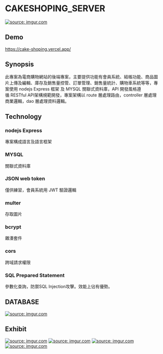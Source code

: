# CAKESHOPING_SERVER
<a href="https://imgur.com/dSWPQHY"><img src="https://i.imgur.com/dSWPQHY.png" title="source: imgur.com" /></a>
## Demo
https://cake-shoping.vercel.app/
## Synopsis
此專案為電商購物網站的後端專案，主要提供功能有會員系統、結帳功能、商品圖片上傳及編輯、庫存及銷售量控管、訂單管理、銷售量統計、購物車系統等等，專案使用 nodejs Express 框架 及 MYSQL 關聯式資料庫，API 開發風格遵  
循 RESTful API架構規範開發，專案架構以 route 層處理路由，controller 層處理商業邏輯，dao 層處理資料邏輯。
## Technology
### nodejs Express
專案構成語言及語言框架
### MYSQL
關聯式資料庫
### JSON web token
僅供練習，會員系統用 JWT 驗證邏輯
### multer
存取圖片
### bcrypt
雜湊套件
### cors
跨域請求權限
### SQL Prepared Statement
參數化查詢，防禦SQL Injection攻擊。效能上佔有優勢。
## DATABASE
<a href="https://imgur.com/67IiNSv"><img src="https://i.imgur.com/67IiNSv.png" title="source: imgur.com" /></a>
## Exhibit
<a href="https://imgur.com/52M25GY"><img src="https://i.imgur.com/52M25GY.png" title="source: imgur.com" /></a>
<a href="https://imgur.com/E5DLj6d"><img src="https://i.imgur.com/E5DLj6d.png" title="source: imgur.com" /></a>
<a href="https://imgur.com/CCKBHky"><img src="https://i.imgur.com/CCKBHky.png" title="source: imgur.com" /></a>
<a href="https://imgur.com/ULNaJmv"><img src="https://i.imgur.com/ULNaJmv.png" title="source: imgur.com" /></a>
